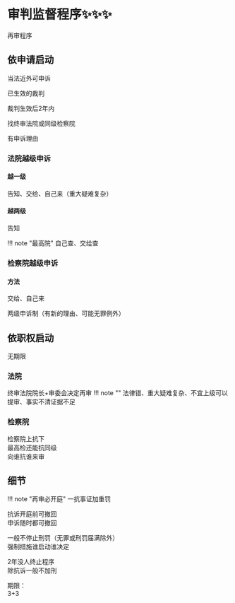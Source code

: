 # 审判监督程序✨✨✨

再审程序

## 依申请启动

当法近外可申诉

已生效的裁判

裁判生效后2年内

找终审法院或同级检察院

有申诉理由
### 法院越级申诉

#### 越一级
告知、交给、自己来（重大疑难复杂）

#### 越两级
告知

!!! note "最高院"
        自己查、交给查

### 检察院越级申诉

#### 方法
交给、自己来


两级申诉制（有新的理由、可能无罪例外）

## 依职权启动 

无期限
### 法院
终审法院院长+审委会决定再审
!!! note ""
        法律错、重大疑难复杂、不宜上级可以提审、事实不清证据不足
### 检察院
检察院上抗下   
最高检还能抗同级   
向谁抗谁来审

## 细节
!!! note "再审必开庭"
        一抗事证加重罚

抗诉开庭前可撤回     
申诉随时都可撤回    

一般不停止刑罚（无罪或刑罚届满除外）    
强制措施谁启动谁决定

2年没人终止程序     
除抗诉一般不加刑

期限：    
3+3